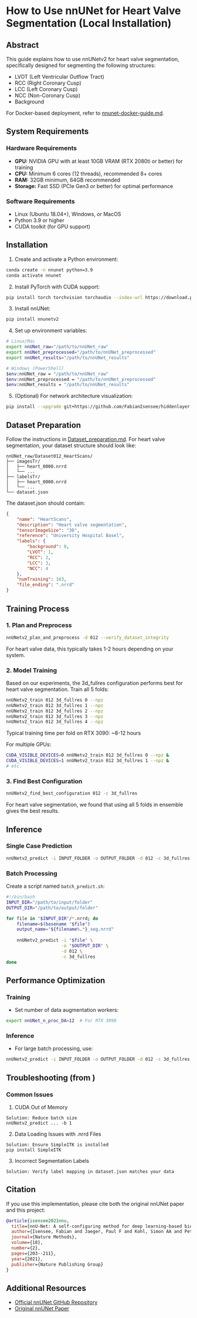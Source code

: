 # How to Use nnUNet for Heart Valve Segmentation (Local Installation)

## Abstract

This guide explains how to use nnUNetv2 for heart valve segmentation, specifically designed for segmenting the following structures:
- LVOT (Left Ventricular Outflow Tract)
- RCC (Right Coronary Cusp)
- LCC (Left Coronary Cusp)
- NCC (Non-Coronary Cusp)
- Background

For Docker-based deployment, refer to [nnunet-docker-guide.md](Documentation/nnunet-docker-guide.md).

## System Requirements

### Hardware Requirements
- **GPU:** NVIDIA GPU with at least 10GB VRAM (RTX 2080ti or better) for training
- **CPU:** Minimum 6 cores (12 threads), recommended 8+ cores
- **RAM:** 32GB minimum, 64GB recommended
- **Storage:** Fast SSD (PCIe Gen3 or better) for optimal performance

### Software Requirements
- Linux (Ubuntu 18.04+), Windows, or MacOS
- Python 3.9 or higher
- CUDA toolkit (for GPU support)

## Installation

1. Create and activate a Python environment:
```bash
conda create -n nnunet python=3.9
conda activate nnunet
```

2. Install PyTorch with CUDA support:
```bash
pip install torch torchvision torchaudio --index-url https://download.pytorch.org/whl/cu118
```

3. Install nnUNet:
```bash
pip install nnunetv2
```

4. Set up environment variables:
```bash
# Linux/Mac
export nnUNet_raw="/path/to/nnUNet_raw"
export nnUNet_preprocessed="/path/to/nnUNet_preprocessed"
export nnUNet_results="/path/to/nnUNet_results"

# Windows (PowerShell)
$env:nnUNet_raw = "/path/to/nnUNet_raw"
$env:nnUNet_preprocessed = "/path/to/nnUNet_preprocessed"
$env:nnUNet_results = "/path/to/nnUNet_results"
```

5. (Optional) For network architecture visualization:
```bash
pip install --upgrade git+https://github.com/FabianIsensee/hiddenlayer.git
```

## Dataset Preparation

Follow the instructions in [Dataset_preparation.md](Documentation/Dataset_preparation.md). For heart valve segmentation, your dataset structure should look like:

```
nnUNet_raw/Dataset012_HeartScans/
├── imagesTr/
│   ├── heart_0000.nrrd
│   └── ...
├── labelsTr/
│   ├── heart_0000.nrrd
│   └── ...
└── dataset.json
```

The dataset.json should contain:
```json
{
    "name": "HeartScans",
    "description": "Heart valve segmentation",
    "tensorImageSize": "3D",
    "reference": "University Hospital Basel",
    "labels": {
        "background": 0,
        "LVOT": 1,
        "RCC": 2,
        "LCC": 3,
        "NCC": 4
    },
    "numTraining": 163,
    "file_ending": ".nrrd"
}
```

## Training Process

### 1. Plan and Preprocess
```bash
nnUNetv2_plan_and_preprocess -d 012 --verify_dataset_integrity
```

For heart valve data, this typically takes 1-2 hours depending on your system.

### 2. Model Training

Based on our experiments, the 3d_fullres configuration performs best for heart valve segmentation. Train all 5 folds:

```bash
nnUNetv2_train 012 3d_fullres 0 --npz
nnUNetv2_train 012 3d_fullres 1 --npz
nnUNetv2_train 012 3d_fullres 2 --npz
nnUNetv2_train 012 3d_fullres 3 --npz
nnUNetv2_train 012 3d_fullres 4 --npz
```

Typical training time per fold on RTX 3090: ~8-12 hours

For multiple GPUs:
```bash
CUDA_VISIBLE_DEVICES=0 nnUNetv2_train 012 3d_fullres 0 --npz &
CUDA_VISIBLE_DEVICES=1 nnUNetv2_train 012 3d_fullres 1 --npz &
# etc.
```

### 3. Find Best Configuration

```bash
nnUNetv2_find_best_configuration 012 -c 3d_fullres
```

For heart valve segmentation, we found that using all 5 folds in ensemble gives the best results.

## Inference

### Single Case Prediction
```bash
nnUNetv2_predict -i INPUT_FOLDER -o OUTPUT_FOLDER -d 012 -c 3d_fullres
```

### Batch Processing
Create a script named `batch_predict.sh`:
```bash
#!/bin/bash
INPUT_DIR="/path/to/input/folder"
OUTPUT_DIR="/path/to/output/folder"

for file in "$INPUT_DIR"/*.nrrd; do
    filename=$(basename "$file")
    output_name="${filename%.*}_seg.nrrd"
    
    nnUNetv2_predict -i "$file" \
                     -o "$OUTPUT_DIR" \
                     -d 012 \
                     -c 3d_fullres
done
```

## Performance Optimization

### Training
- Set number of data augmentation workers:
```bash
export nnUNet_n_proc_DA=12  # For RTX 3090
```

### Inference
- For large batch processing, use:
```bash
nnUNetv2_predict -i INPUT_FOLDER -o OUTPUT_FOLDER -d 012 -c 3d_fullres --step_size 0.5 --disable_tta
```

## Troubleshooting (from []())

### Common Issues 

1. CUDA Out of Memory
```
Solution: Reduce batch size
nnUNetv2_predict ... -b 1
```

2. Data Loading Issues with .nrrd Files
```
Solution: Ensure SimpleITK is installed
pip install SimpleITK
```

3. Incorrect Segmentation Labels
```
Solution: Verify label mapping in dataset.json matches your data
```

## Citation

If you use this implementation, please cite both the original nnUNet paper and this project:

```bibtex
@article{isensee2021nnu,
  title={nnU-Net: A self-configuring method for deep learning-based biomedical image segmentation},
  author={Isensee, Fabian and Jaeger, Paul F and Kohl, Simon AA and Petersen, Jens and Maier-Hein, Klaus H},
  journal={Nature Methods},
  volume={18},
  number={2},
  pages={203--211},
  year={2021},
  publisher={Nature Publishing Group}
}
```

## Additional Resources

- [Official nnUNet GitHub Repository](https://github.com/MIC-DKFZ/nnUNet)
- [Original nnUNet Paper](https://doi.org/10.1038/s41592-020-01008-z)